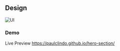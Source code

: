 

## Design

![UI](https://res.cloudinary.com/poolzmooth/image/upload/v1590922580/Screen_Shot_2020-05-31_at_5.52.40_AM.png)



### Demo

Live Preview https://paulclindo.github.io/hero-section/

